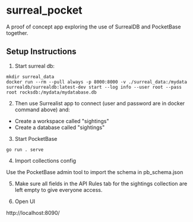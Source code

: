 # surreal_pocket

A proof of concept app exploring the use of SurrealDB and PocketBase together.

## Setup Instructions

1) Start surreal db:

```
mkdir surreal_data
docker run --rm --pull always -p 8000:8000 -v ./surreal_data:/mydata surrealdb/surrealdb:latest-dev start --log info --user root --pass root rocksdb:/mydata/mydatabase.db
```

2) Then use Surrealist app to connect (user and password are in docker command above) and:

- Create a workspace called "sightings"
- Create a database called "sightings"

3) Start PocketBase

```
go run . serve
```

4) Import collections config

Use the PocketBase admin tool to import the schema in pb_schema.json

5) Make sure all fields in the API Rules tab for the sightings collection are left empty to give everyone access.

6) Open UI

http://localhost:8090/
